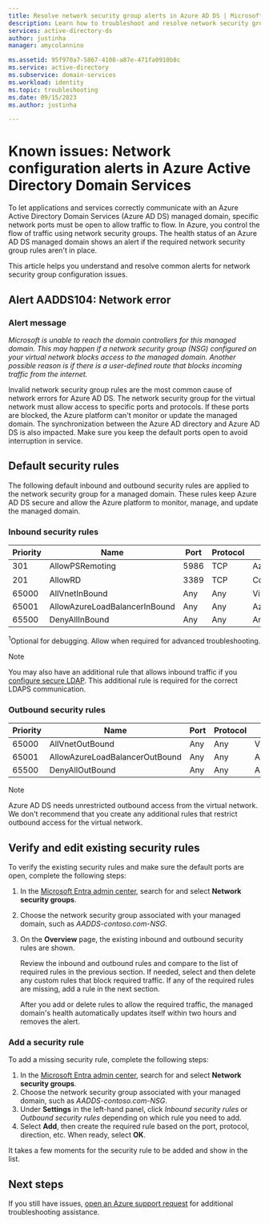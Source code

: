 ```yaml
---
title: Resolve network security group alerts in Azure AD DS | Microsoft Docs
description: Learn how to troubleshoot and resolve network security group configuration alerts for Azure Active Directory Domain Services
services: active-directory-ds
author: justinha
manager: amycolannino

ms.assetid: 95f970a7-5867-4108-a87e-471fa0910b8c
ms.service: active-directory
ms.subservice: domain-services
ms.workload: identity
ms.topic: troubleshooting
ms.date: 09/15/2023
ms.author: justinha

---
```

# Known issues: Network configuration alerts in Azure Active Directory Domain Services

To let applications and services correctly communicate with an Azure Active Directory Domain Services (Azure AD DS) managed domain, specific network ports must be open to allow traffic to flow. In Azure, you control the flow of traffic using network security groups. The health status of an Azure AD DS managed domain shows an alert if the required network security group rules aren't in place.

This article helps you understand and resolve common alerts for network security group configuration issues.

## Alert AADDS104: Network error

### Alert message

*Microsoft is unable to reach the domain controllers for this managed domain. This may happen if a network security group (NSG) configured on your virtual network blocks access to the managed domain. Another possible reason is if there is a user-defined route that blocks incoming traffic from the internet.*

Invalid network security group rules are the most common cause of network errors for Azure AD DS. The network security group for the virtual network must allow access to specific ports and protocols. If these ports are blocked, the Azure platform can't monitor or update the managed domain. The synchronization between the Azure AD directory and Azure AD DS is also impacted. Make sure you keep the default ports open to avoid interruption in service.

## Default security rules

The following default inbound and outbound security rules are applied to the network security group for a managed domain. These rules keep Azure AD DS secure and allow the Azure platform to monitor, manage, and update the managed domain.

### Inbound security rules

| Priority | Name | Port | Protocol | Source | Destination | Action |
|----------|------|------|----------|--------|-------------|--------|
| 301      | AllowPSRemoting | 5986| TCP | AzureActiveDirectoryDomainServices | Any | Allow |
| 201      | AllowRD | 3389 | TCP | CorpNetSaw | Any | Deny<sup>1</sup> |
| 65000    | AllVnetInBound | Any | Any | VirtualNetwork | VirtualNetwork | Allow |
| 65001    | AllowAzureLoadBalancerInBound | Any | Any | AzureLoadBalancer | Any | Allow |
| 65500    | DenyAllInBound | Any | Any | Any | Any | Deny |


<sup>1</sup>Optional for debugging. Allow when required for advanced troubleshooting.

> [!NOTE]
> You may also have an additional rule that allows inbound traffic if you [configure secure LDAP][configure-ldaps]. This additional rule is required for the correct LDAPS communication.

### Outbound security rules

| Priority | Name | Port | Protocol | Source | Destination | Action |
|----------|------|------|----------|--------|-------------|--------|
| 65000    | AllVnetOutBound | Any | Any | VirtualNetwork | VirtualNetwork | Allow |
| 65001    | AllowAzureLoadBalancerOutBound | Any | Any |  Any | Internet | Allow |
| 65500    | DenyAllOutBound | Any | Any | Any | Any | Deny |

>[!NOTE]
> Azure AD DS needs unrestricted outbound access from the virtual network. We don't recommend that you create any additional rules that restrict outbound access for the virtual network.

## Verify and edit existing security rules

To verify the existing security rules and make sure the default ports are open, complete the following steps:

1. In the [Microsoft Entra admin center](https://entra.microsoft.com), search for and select **Network security groups**.
1. Choose the network security group associated with your managed domain, such as *AADDS-contoso.com-NSG*.
1. On the **Overview** page, the existing inbound and outbound security rules are shown.

    Review the inbound and outbound rules and compare to the list of required rules in the previous section. If needed, select and then delete any custom rules that block required traffic. If any of the required rules are missing, add a rule in the next section.

    After you add or delete rules to allow the required traffic, the managed domain's health automatically updates itself within two hours and removes the alert.

### Add a security rule

To add a missing security rule, complete the following steps:

1. In the [Microsoft Entra admin center](https://entra.microsoft.com), search for and select **Network security groups**.
1. Choose the network security group associated with your managed domain, such as *AADDS-contoso.com-NSG*.
1. Under **Settings** in the left-hand panel, click *Inbound security rules* or *Outbound security rules* depending on which rule you need to add.
1. Select **Add**, then create the required rule based on the port, protocol, direction, etc. When ready, select **OK**.

It takes a few moments for the security rule to be added and show in the list.

## Next steps

If you still have issues, [open an Azure support request][azure-support] for additional troubleshooting assistance.

<!-- INTERNAL LINKS -->
[azure-support]: ../active-directory/fundamentals/how-to-get-support.md
[configure-ldaps]: tutorial-configure-ldaps.md
